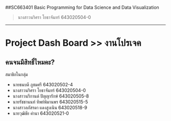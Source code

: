 ##SC663401 Basic Programming for Data Science and Data Visualization
>นางสาวนริศรา โยธาจันทร์ 643020504-0
--------------
# Project Dash Board >> งานโปรเจค
## คนจนมีสิทธิ์ไหมคะ?

สมาชิกในกลุ่ม
* นายธนบดี ภูชมศรี 643020502-4    
* นางสาวนริศรา โยธาจันทร์ 643020504-0    
* นางสาวนรีกานต์ ปัญญารักษ์ 643020505-8
* นายรัชชานนท์ ทิพย์พิมานพร 643020515-5
* นางสาวลภัสรดา แดงสูงเนิน 643020518-9    
* นายวุฒิชัย คำนา 643020521-0

